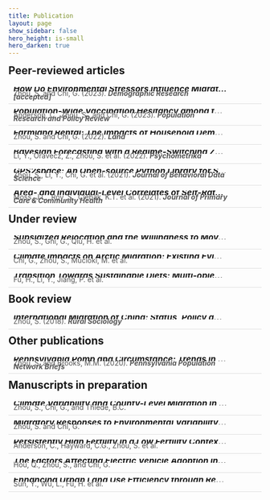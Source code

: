 ```yaml
---
title: Publication
layout: page
show_sidebar: false
hero_height: is-small
hero_darken: true
---
```


<!-- **\* indicates first author** -->
<!-- <i>\* indicates first author</i> -->
<!-- \* indicates first author -->

<!-- This line makes sure the STATA icon for land rental paper will render -->
<!-- See doc here: https://icon-sets.iconify.design/vscode-icons/file-type-stata/ -->
<script src="https://code.iconify.design/iconify-icon/1.0.0-beta.3/iconify-icon.min.js"></script>

<!-- This line makes sure the Altmetric badges show on the website -->
<!-- See doc here: https://api.altmetric.com/embeds.html -->
<script type='text/javascript' src='https://d1bxh8uas1mnw7.cloudfront.net/assets/embed.js'></script>

<!-- See how to use Dimensions Badges: https://badge.dimensions.ai/ -->
<!-- <span class="__dimensions_badge_embed__" data-doi="" data-style="small_circle" data-badge-popover="right"></span> -->

<!-- SETUP STYLES -->
<html lang="en">
<head>
<meta charset="UTF-8">
<meta name="viewport" content="width=device-width, initial-scale=1.0">
<title>Publications</title>
<style>
  .publication {
    border-bottom: 1px solid #ddd;
    padding: 10px;
    overflow: hidden;
  }
  .publication-info {
    float: left;
    width: 88%; /* Adjust the width as needed */
  }
  .metrics-badges {
    float: right;
    width: 12%; /* Adjust the width as needed */
    text-align: right;
  }
  .altmetric-badge, .dimensions-badge {
    display: inline-block;
    vertical-align: top;
  }
  .publication-title {
    font-size: 1.2em;
    font-weight: bold;
    margin: 0;
    line-height: 0.5; /* Reduced line height */
    text-align: justify;
    text-decoration: none; /* Remove the default underline of hyperlinks */
    color: #000; /* Set the color of the link */
    overflow: hidden; /* Enable overflow hiding */
    white-space: nowrap; /* Keep the text in a single line */
    text-overflow: ellipsis; /* Add ellipsis (...) to text overflow */
    display: block; /* Block display to occupy the full width */
    max-width: 100%; /* Limit the width to prevent overflow */
  }
  .publication-authors {
    font-size: 1.0em;
    color: #555;
    margin: 0;
    line-height: 0.5; /* Reduced line height */
    text-align: left;
  }
  .publication-links {
    margin: 0;
    line-height: 0.5; /* Reduced line height */
  }
  .publication-links a {
    text-decoration: none;
    margin-right: 10px;
    color: #1a0dab;
  }
  .section-title {
    font-size: 1.5em;
    margin-top: 10px;
    margin-bottom: 10px;
</style>
</head>
<body>

<!-- PUBLICATION RECORD -->
<h4 class="section-title">Peer-reviewed articles</h4>
<div class="publication">
  <div class="publication-info">
    <h6 class="publication-title">
      <a href="" target="_blank">How Do Environmental Stressors Influence Migration? A Meta-regression Analysis of the Environmental Migration Literature</a>
    </h6>
    <p class="publication-authors">Zhou, S. and Chi, G. (2023). <b><i>Demographic Research [accepted]</i></b></p>
    <div class="publication-links">
      <a href="/downloads/pubs/2023EnvMigMeta.pdf" target="_blank" rel="noopener"><i class="far fa-file-pdf"></i></a>
    </div>
  </div>
  <div class="metrics-badges">
    <div class="altmetric-badge">
      <div class="altmetric-embed" data-badge-type="donut" data-doi=""></div>
    </div>
    <div class="dimensions-badge">
      <script type="text/javascript" src="https://badge.dimensions.ai/badge.js" async charset="utf-8"></script>
      <span class="__dimensions_badge_embed__" data-doi="" data-style="small_circle" data-badge-popover="right"></span>
    </div>
  </div>
</div>

<!-- PUBLICATION RECORD -->
<div class="publication">
  <div class="publication-info">
    <h6 class="publication-title">
      <a href="https://link.springer.com/article/10.1007/s11113-023-09816-9" target="_blank">Population-Wide Vaccination Hesitancy among the Amish: A County-Level Study of COVID-19 Vaccine Adoption and Implications for Public Health Policy and Practice</a>
    </h6>
    <p class="publication-authors">Anderson, C., Zhou, S., and Chi, G. (2023). <b><i>Population Research and Policy Review</i></b></p>
    <div class="publication-links">
      <a href="/downloads/pubs/2023AmishCovidVacc.pdf" target="_blank" rel="noopener"><i class="far fa-file-pdf"></i></a>
      <a href="https://github.com/shuai-zhou/AmishCovidVaccineAdoption" target="_blank" rel="noopener"><i class="fab fa-github"></i></a>
    </div>
  </div>
  <div class="metrics-badges">
    <div class="altmetric-badge">
      <div class="altmetric-embed" data-badge-type="donut" data-doi="10.1007/s11113-023-09816-9"></div>
    </div>
    <div class="dimensions-badge">
      <script type="text/javascript" src="https://badge.dimensions.ai/badge.js" async charset="utf-8"></script>
      <span class="__dimensions_badge_embed__" data-doi="10.1007/s11113-023-09816-9" data-style="small_circle" data-badge-popover="right"></span>
    </div>
  </div>
</div>

<!-- PUBLICATION RECORD -->
<div class="publication">
  <div class="publication-info">
    <h6 class="publication-title">
      <a href="https://www.mdpi.com/2073-445X/11/8/1318" target="_blank">Farmland Rental: The Impacts of Household Demographics and Livelihood Strategies in China</a>
    </h6>
    <p class="publication-authors">Zhou, S. and Chi, G. (2022). <b><i>Land</i></b></p>
    <div class="publication-links">
      <a href="/downloads/pubs/2019LandRental.pdf" target="_blank" rel="noopener"><i class="far fa-file-pdf"></i></a>
      <a href="/downloads/codes/LandRental.zip" target="_blank" rel="noopener"><iconify-icon icon="vscode-icons:file-type-stata"></iconify-icon></a>
    </div>
  </div>
  <div class="metrics-badges">
    <div class="altmetric-badge">
      <div class="altmetric-embed" data-badge-type="donut" data-doi="10.3390/land11081318"></div>
    </div>
    <div class="dimensions-badge">
      <script type="text/javascript" src="https://badge.dimensions.ai/badge.js" async charset="utf-8"></script>
      <span class="__dimensions_badge_embed__" data-doi="10.3390/land11081318" data-style="small_circle" data-badge-popover="right"></span>
    </div>
  </div>
</div>

<!-- PUBLICATION RECORD -->
<div class="publication">
  <div class="publication-info">
    <h6 class="publication-title">
      <a href="https://link.springer.com/article/10.1007/s11336-021-09831-9" target="_blank">Bayesian Forecasting with a Regime-Switching Zero-Inflated Multilevel Poisson Regression Model: An Application to Adolescent Alcohol Use with Spatial Covariates</a>
    </h6>
    <p class="publication-authors">Li, Y., Oravecz, Z., Zhou, S. et al. (2022). <b><i>Psychometrika</i></b></p>
    <div class="publication-links">
      <a href="/downloads/pubs/2022BayesianForecast.pdf" target="_blank" rel="noopener"><i class="far fa-file-pdf"></i></a>
    </div>
  </div>
  <div class="metrics-badges">
    <div class="altmetric-badge">
      <div class="altmetric-embed" data-badge-type="donut" data-doi="10.1007/s11336-021-09831-9"></div>
    </div>
    <div class="dimensions-badge">
      <script type="text/javascript" src="https://badge.dimensions.ai/badge.js" async charset="utf-8"></script>
      <span class="__dimensions_badge_embed__" data-doi="10.1007/s11336-021-09831-9" data-style="small_circle" data-badge-popover="right"></span>
    </div>
  </div>
</div>

<!-- PUBLICATION RECORD -->
<div class="publication">
  <div class="publication-info">
    <h6 class="publication-title">
      <a href="https://jbds.isdsa.org/index.php/jbds/article/view/27" target="_blank">GPS2space: An Open-source Python Library for Spatial Measure Extraction from GPS Data</a>
    </h6>
    <p class="publication-authors">Zhou, S., Li, Y., Chi, G. et al. (2021). <b><i>Journal of Behavioral Data Science</i></b></p>
    <div class="publication-links">
      <a href="/downloads/pubs/2021GPS2space.pdf" target="_blank" rel="noopener"><i class="far fa-file-pdf"></i></a>
      <a href="/downloads/codes/2021GPS2space.pdf" target="_blank" rel="noopener"><i class="fab fa-python"></i></a>
      <a href="https://github.com/shuai-zhou/gps2space" target="_blank" rel="noopener"><i class="fab fa-github"></i></a>
    </div>
  </div>
  <div class="metrics-badges">
    <div class="altmetric-badge">
      <div class="altmetric-embed" data-badge-type="donut" data-doi="10.35566/jbds/v1n2/p5"></div>
    </div>
    <div class="dimensions-badge">
      <script type="text/javascript" src="https://badge.dimensions.ai/badge.js" async charset="utf-8"></script>
      <span class="__dimensions_badge_embed__" data-doi="10.35566/jbds/v1n2/p5" data-style="small_circle" data-badge-popover="right"></span>
    </div>
  </div>
</div>

<!-- PUBLICATION RECORD -->
<div class="publication">
  <div class="publication-info">
    <h6 class="publication-title">
      <a href="https://journals.sagepub.com/doi/full/10.1177/21501327211039715" target="_blank">Area- and Individual-Level Correlates of Self-Rated Health: Implications for Geographic Health Disparities</a>
    </h6>
    <p class="publication-authors">Moss, J.L., Roy, S., Clebak, K.T. et al. (2021). <b><i>Journal of Primary Care & Community Health</i></b></p>
    <div class="publication-links">
      <a href="/downloads/pubs/2021SelfRatedHealth.pdf" target="_blank" rel="noopener"><i class="far fa-file-pdf"></i></a>
    </div>
  </div>
  <div class="metrics-badges">
    <div class="altmetric-badge">
      <div class="altmetric-embed" data-badge-type="donut" data-doi="10.1177/21501327211039715"></div>
    </div>
    <div class="dimensions-badge">
      <script type="text/javascript" src="https://badge.dimensions.ai/badge.js" async charset="utf-8"></script>
      <span class="__dimensions_badge_embed__" data-doi="10.1177/21501327211039715" data-style="small_circle" data-badge-popover="right"></span>
    </div>
  </div>
</div>

<h4 class="section-title">Under review</h4>
<div class="publication">
  <div class="publication-info">
    <h6 class="publication-title">
      <a href="" target="_blank">Subsidized Relocation and the Willingness to Move: Evidence from the Targeted Poverty Alleviation Project in China</a>
    </h6>
    <p class="publication-authors">Zhou, S., Ghi, G., Qiu, H. et al.</p>
    <div class="publication-links">
    </div>
  </div>
  <div class="metrics-badges">
    <div class="altmetric-badge">
      <div class="altmetric-embed" data-badge-type="donut" data-doi=""></div>
    </div>
    <div class="dimensions-badge">
      <script type="text/javascript" src="https://badge.dimensions.ai/badge.js" async charset="utf-8"></script>
      <span class="__dimensions_badge_embed__" data-doi="" data-style="small_circle" data-badge-popover="right"></span>
    </div>
  </div>
</div>

<div class="publication">
  <div class="publication-info">
    <h6 class="publication-title">
      <a href="" target="_blank">Climate Impacts on Arctic Migration: Existing Evidence and Research Agenda</a>
    </h6>
    <p class="publication-authors">Chi, G., Zhou, S., Mucioki, M. et al.</p>
    <div class="publication-links">
    </div>
  </div>
  <div class="metrics-badges">
    <div class="altmetric-badge">
      <div class="altmetric-embed" data-badge-type="donut" data-doi=""></div>
    </div>
    <div class="dimensions-badge">
      <script type="text/javascript" src="https://badge.dimensions.ai/badge.js" async charset="utf-8"></script>
      <span class="__dimensions_badge_embed__" data-doi="" data-style="small_circle" data-badge-popover="right"></span>
    </div>
  </div>
</div>

<div class="publication">
  <div class="publication-info">
    <h6 class="publication-title">
      <a href="" target="_blank">Transition Towards Sustainable Diets: Multi-objective Optimization of Dietary Pattern in China</a>
    </h6>
    <p class="publication-authors">Fu, H., Li, Y., Jiang, P. et al.</p>
    <div class="publication-links">
    </div>
  </div>
  <div class="metrics-badges">
    <div class="altmetric-badge">
      <div class="altmetric-embed" data-badge-type="donut" data-doi=""></div>
    </div>
    <div class="dimensions-badge">
      <script type="text/javascript" src="https://badge.dimensions.ai/badge.js" async charset="utf-8"></script>
      <span class="__dimensions_badge_embed__" data-doi="" data-style="small_circle" data-badge-popover="right"></span>
    </div>
  </div>
</div>

<h4 class="section-title">Book review</h4>
<div class="publication">
  <div class="publication-info">
    <h6 class="publication-title">
      <a href="https://onlinelibrary.wiley.com/doi/full/10.1111/ruso.12246" target="_blank">International Migration of China: Status, Policy and Social Responses to the Globalization of Migration" by Lu Miao and Huiyao Wang (Singapore: Springer, 2017. 135 pp. ISBN: 978‐981‐10‐6073‐1)</a>
    </h6>
    <p class="publication-authors">Zhou, S. (2018). <b><i>Rural Sociology</i></b></p>
    <div class="publication-links">
      <a href="/downloads/pubs/2018InternationalMigChina.pdf" target="_blank" rel="noopener"><i class="far fa-file-pdf"></i></a>
    </div>
  </div>
  <div class="metrics-badges">
    <div class="altmetric-badge">
      <div class="altmetric-embed" data-badge-type="donut" data-doi="10.1111/ruso.12246"></div>
    </div>
    <div class="dimensions-badge">
      <script type="text/javascript" src="https://badge.dimensions.ai/badge.js" async charset="utf-8"></script>
      <span class="__dimensions_badge_embed__" data-doi="10.1111/ruso.12246" data-style="small_circle" data-badge-popover="right"></span>
    </div>
  </div>
</div>

<h4 class="section-title">Other publications</h4>
<div class="publication">
  <div class="publication-info">
    <h6 class="publication-title">
      <a href="https://pop.psu.edu/sites/pri/files/HSDropOutRatesBrief_RFCdocx.pdf" target="_blank">Pennsylvania Pomp and Circumstance: Trends in High School Drop Outs</a>
    </h6>
    <p class="publication-authors">Zhou, S. and Brooks, M.M. (2020). <b><i>Pennsylvania Population Network Briefs</i></b></p>
    <div class="publication-links">
      <a href="/downloads/pubs/2020PennDropout.pdf" target="_blank" rel="noopener"><i class="far fa-file-pdf"></i></a>
    </div>
  </div>
  <div class="metrics-badges">
    <div class="altmetric-badge">
      <div class="altmetric-embed" data-badge-type="donut" data-doi=""></div>
    </div>
    <div class="dimensions-badge">
      <script type="text/javascript" src="https://badge.dimensions.ai/badge.js" async charset="utf-8"></script>
      <span class="__dimensions_badge_embed__" data-doi="" data-style="small_circle" data-badge-popover="right"></span>
    </div>
  </div>
</div>

<h4 class="section-title">Manuscripts in preparation</h4>
<div class="publication">
  <div class="publication-info">
    <h6 class="publication-title">
      <a href="" target="_blank">Climate Variability and County-Level Migration in the United States, 1970 – 2010</a>
    </h6>
    <p class="publication-authors">Zhou, S., Chi, G., and Thiede, B.C.</p>
    <div class="publication-links">
    </div>
  </div>
  <div class="metrics-badges">
    <div class="altmetric-badge">
      <div class="altmetric-embed" data-badge-type="donut" data-doi=""></div>
    </div>
    <div class="dimensions-badge">
      <script type="text/javascript" src="https://badge.dimensions.ai/badge.js" async charset="utf-8"></script>
      <span class="__dimensions_badge_embed__" data-doi="" data-style="small_circle" data-badge-popover="right"></span>
    </div>
  </div>
</div>

<div class="publication">
  <div class="publication-info">
    <h6 class="publication-title">
      <a href="" target="_blank">Migratory Responses to Environmental Variability in the United States: A Multi-level Analysis of Microdata from the American Community Survey, 2010 – 2020</a>
    </h6>
    <p class="publication-authors">Zhou, S. and Chi, G.</p>
    <div class="publication-links">
    </div>
  </div>
  <div class="metrics-badges">
    <div class="altmetric-badge">
      <div class="altmetric-embed" data-badge-type="donut" data-doi=""></div>
    </div>
    <div class="dimensions-badge">
      <script type="text/javascript" src="https://badge.dimensions.ai/badge.js" async charset="utf-8"></script>
      <span class="__dimensions_badge_embed__" data-doi="" data-style="small_circle" data-badge-popover="right"></span>
    </div>
  </div>
</div>

<div class="publication">
  <div class="publication-info">
    <h6 class="publication-title">
      <a href="" target="_blank">Persistently High Fertility in a Low Fertility Context: How Do America’s Amish Heterogeneously Respond to Fertility-Reducing Structural Incentives?</a>
    </h6>
    <p class="publication-authors">Anderson, C., Hayward, C.G., Zhou, S. et al.</p>
    <div class="publication-links">
    </div>
  </div>
  <div class="metrics-badges">
    <div class="altmetric-badge">
      <div class="altmetric-embed" data-badge-type="donut" data-doi=""></div>
    </div>
    <div class="dimensions-badge">
      <script type="text/javascript" src="https://badge.dimensions.ai/badge.js" async charset="utf-8"></script>
      <span class="__dimensions_badge_embed__" data-doi="" data-style="small_circle" data-badge-popover="right"></span>
    </div>
  </div>
</div>

<div class="publication">
  <div class="publication-info">
    <h6 class="publication-title">
      <a href="" target="_blank">The Factors Affecting Electric Vehicle Adoption in the United States, 2016 – 2021</a>
    </h6>
    <p class="publication-authors">Hou, Q., Zhou, S., and Chi, G.</p>
    <div class="publication-links">
    </div>
  </div>
  <div class="metrics-badges">
    <div class="altmetric-badge">
      <div class="altmetric-embed" data-badge-type="donut" data-doi=""></div>
    </div>
    <div class="dimensions-badge">
      <script type="text/javascript" src="https://badge.dimensions.ai/badge.js" async charset="utf-8"></script>
      <span class="__dimensions_badge_embed__" data-doi="" data-style="small_circle" data-badge-popover="right"></span>
    </div>
  </div>
</div>

<div class="publication">
  <div class="publication-info">
    <h6 class="publication-title">
      <a href="" target="_blank">Enhancing Urban Land Use Efficiency through Regional Economic Integration: A Network Synergy Analysis in the Yangtze River Delta</a>
    </h6>
    <p class="publication-authors">Sun, Y., Wu, L., Fu, H. et al.</p>
    <div class="publication-links">
    </div>
  </div>
  <div class="metrics-badges">
    <div class="altmetric-badge">
      <div class="altmetric-embed" data-badge-type="donut" data-doi=""></div>
    </div>
    <div class="dimensions-badge">
      <script type="text/javascript" src="https://badge.dimensions.ai/badge.js" async charset="utf-8"></script>
      <span class="__dimensions_badge_embed__" data-doi="" data-style="small_circle" data-badge-popover="right"></span>
    </div>
  </div>
</div>


</body>
</html>
